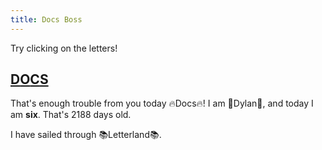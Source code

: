```yaml
---
title: Docs Boss
---
```


Try clicking on the letters!

## [D](6)[O](6)[C](6)[S](6)

That's enough trouble from you today 🔥Docs🔥! I am 🌟Dylan🌟, and today I am **six**. That's 2188 days old.

I have sailed through 📚Letterland📚.